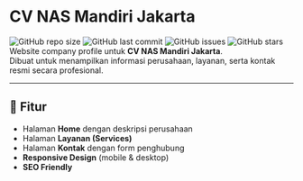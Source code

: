 # CV NAS Mandiri Jakarta

![GitHub repo size](https://img.shields.io/github/repo-size/username/cvnasmandirijakarta?color=blue&label=Repo%20Size)
![GitHub last commit](https://img.shields.io/github/last-commit/username/cvnasmandirijakarta?color=green&label=Last%20Commit)
![GitHub issues](https://img.shields.io/github/issues/username/cvnasmandirijakarta?color=yellow)
![GitHub stars](https://img.shields.io/github/stars/username/cvnasmandirijakarta?color=orange)
Website company profile untuk **CV NAS Mandiri Jakarta**.  
Dibuat untuk menampilkan informasi perusahaan, layanan, serta kontak resmi secara profesional.

---

## 🚀 Fitur
- Halaman **Home** dengan deskripsi perusahaan
- Halaman **Layanan (Services)**
- Halaman **Kontak** dengan form penghubung
- **Responsive Design** (mobile & desktop)
- **SEO Friendly**
